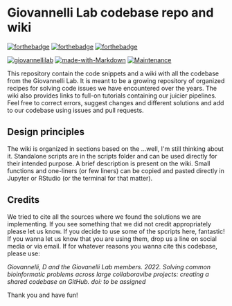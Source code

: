 # Giovannelli Lab codebase repo and wiki

[![forthebadge](https://forthebadge.com/images/badges/cc-by-nd.svg)](https://forthebadge.com)
[![forthebadge](https://forthebadge.com/images/badges/built-with-love.svg)](https://forthebadge.com)
[![forthebadge](https://forthebadge.com/images/badges/uses-badges.svg)](https://forthebadge.com)

[![giovannellilab](https://img.shields.io/badge/BY-Giovannelli_Lab-blue)](http://www.donatogiovannelli.com)
[![made-with-Markdown](https://img.shields.io/badge/Made%20with-code-d65db1.svg)](https://www.r-project.org)
[![Maintenance](https://img.shields.io/badge/Maintained%3F-yes-green.svg)](https://github.com/giovannellilab/GLab_ggplot2_theme/graphs/commit-activity)

This repository contain the code snippets and a wiki with all the codebase from the Giovannelli Lab. It is meant to be a growing repository of organized recipes for solving code issues we have encountered over the years. The wiki also provides links to full-on tutorials containing our juicier pipelines. Feel free to correct errors, suggest changes and different solutions and add to our codebase using issues and pull requests.

## Design principles

The wiki is organized in sections based on the ...well, I'm still thinking about it. Standalone scripts are in the scripts folder and can be used directly for their intended purpose. A brief description is present on the wiki. Small functions and one-liners (or few liners) can be copied and pasted directly in Jupyter or RStudio (or the terminal for that matter). 

## Credits
We tried to cite all the sources where we found the solutions we are implementing. If you see something that we did not credit appropriately please let us know. If you decide to use some of the spcripts here, fantastic! If you wanna let us know that you are using them, drop us a line on social media or via email. If for whatever reasons you wanna cite this codebase, please use:

*Giovannelli, D and the Giovanelli Lab members. 2022. Solving common bioinformatic problems across large collaboravibe projects: creating a shared codebase on GitHub. doi: to be assigned*

Thank you and have fun!

